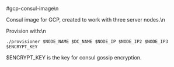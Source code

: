 #gcp-consul-image\n

Consul image for GCP, created to work with three server nodes.\n

Provision with:\n
```Console
./provisioner $NODE_NAME $DC_NAME $NODE_IP $NODE_IP2 $NODE_IP3 $ENCRYPT_KEY
```

$ENCRYPT_KEY is the key for consul gossip encryption.

